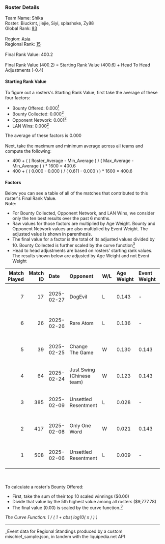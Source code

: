 ### Roster Details<br />
Team Name: Shika<br />
Roster: Biuckmt, jiejie, Siyi, splashske, Zy88<br />
Global Rank: [83](../../standings_global_2025_08_04.md)<br />
<br />
Region: [Asia]( ../../standings_asia_2025_08_04.md)<br />
Regional Rank: [15]( ../../standings_asia_2025_08_04.md)<br />
<br />
Final Rank Value:  400.2<br />
<br />
Final Rank Value (400.2) = Starting Rank Value (400.6) + Head To Head Adjustments (-0.4)<br />

#### Starting Rank Value<br />
To figure out a rosters's Starting Rank Value, first take the average of these four factors:<br />
- Bounty Offered: 0.000[<sup>1</sup>](#table2)
- Bounty Collected: 0.000[<sup>2</sup>](#table1)
- Opponent Network: 0.001[<sup>2</sup>](#table1)
- LAN Wins: 0.000[<sup>2</sup>](#table1)

The average of these factors is 0.000<br />
<br />
Next, take the maximum and minimum average across all teams and compute the following:<br />
- 400 + ( ( Roster_Average - Min_Average ) / ( Max_Average - Min_Average ) ) * 1600 = 400.6
- 400 + ( ( 0.000 - 0.000 ) / ( 0.611 - 0.000 ) ) * 1600 = 400.6


#### Factors<br />
Below you can see a table of all of the matches that contributed to this roster's Final Rank Value.<br />
Note:<br />

- For Bounty Collected, Opponent Network, and LAN Wins, we consider only the ten best results over the past 6 months.
- Raw values for those factors are multiplied by Age Weight. Bounty and Opponent Network values are also multiplied by Event Weight. The adjusted value is shown in parenthesis.
- The final value for a factor is the total of its adjusted values divided by 10. Bounty Collected is further scaled by the curve function[<sup>3</sup>](#curveFunction)
- Head to head adjustments are based on rosters' starting rank values. The results shown below are adjusted by Age Weight and not Event Weight
<span id="table1"></span><br />


| Match Played | Match ID | Date       | Opponent                  | W/L | Age Weight | Event Weight | Bounty Collected | Opponent Network | LAN Wins  | H2H Adj. | Roster                                 |
| -: | -: | :- | :- | :- | :- | :- | :- | :- | :- | -: | :- |
|            7 |       17 | 2025-02-27 | DogEvil                   | L   | 0.143      | -            | -                | -                | -         |    -2.22 | Biuckmt, jiejie, Siyi, splashske, Zy88 |
|            6 |       26 | 2025-02-26 | Rare Atom                 | L   | 0.136      | -            | -                | -                | -         |    -2.13 | Biuckmt, jiejie, Siyi, splashske, Zy88 |
|            5 |       39 | 2025-02-25 | Change The Game           | W   | 0.130      | 0.143        | 0.000 (0.000)    | 0.389 (0.007)    | 0 (0.000) |     2.05 | Biuckmt, jiejie, Siyi, splashske, Zy88 |
|            4 |       64 | 2025-02-24 | Just Swing (Chinese team) | W   | 0.123      | 0.143        | 0.000 (0.000)    | 0.023 (0.000)    | 0 (0.000) |     1.93 | Biuckmt, jiejie, Siyi, splashske, Zy88 |
|            3 |      385 | 2025-02-09 | Unsettled Resentment      | L   | 0.028      | -            | -                | -                | -         |    -0.30 | Biuckmt, jiejie, S1kura, Siyi, Zy88    |
|            2 |      417 | 2025-02-08 | Only One Word             | W   | 0.021      | 0.143        | 0.000 (0.000)    | 0.598 (0.002)    | 0 (0.000) |     0.33 | Biuckmt, jiejie, S1kura, Siyi, Zy88    |
|            1 |      508 | 2025-02-06 | Unsettled Resentment      | L   | 0.009      | -            | -                | -                | -         |    -0.09 | Biuckmt, jiejie, S1kura, Siyi, Zy88    |

<br />
<span id="table2"></span><br />
To calculate a roster's Bounty Offered:<br />

- First, take the sum of their top 10 scaled winnings ($0.00)
- Divide that value by the 5th highest value among all rosters ($9,777.78)
- The final value (0.00) is scaled by the curve function.[<sup>3</sup>](#curveFunction)

<span id="curveFunction"></span>_The Curve Function: 1 / ( 1 + abs( log10( x ) ) )_<br />

---
_Event data for Regional Standings produced by a custom mischief_sample.json, in tandem with the liquipedia.net API<br />
